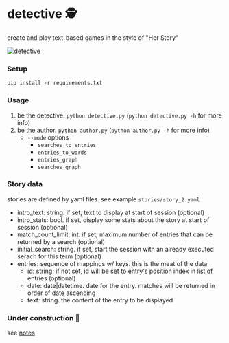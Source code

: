 # detective 🕵️

create and play text-based games in the style of "Her Story"

![detective](https://user-images.githubusercontent.com/1035393/148714247-828010e4-a024-407a-86d8-118049f96c7e.gif)

### Setup
`pip install -r requirements.txt`

### Usage
1. be the detective. `python detective.py` (`python detective.py -h` for more info)
2. be the author. `python author.py` (`python author.py -h` for more info)
    * `--mode` options
        * `searches_to_entries`
        * `entries_to_words`
        * `entries_graph`
        * `searches_graph`

### Story data
stories are defined by yaml files. see example `stories/story_2.yaml`

* intro_text: string. if set, text to display at start of session (optional)
* intro_stats: bool. if set, display some stats about the story at start of session (optional)
* match_count_limit: int. if set, maximum number of entries that can be returned by a search (optional)
* initial_search: string. if set, start the session with an already executed serach for this term (optional)
* entries: sequence of mappings w/ keys. this is the meat of the data
    * id: string. if not set, id will be set to entry's position index in list of entries (optional)
    * date: date|datetime. date for the entry. matches will be returned in order of date ascending
    * text: string. the content of the entry to be displayed

### Under construction 🚧
see [notes](https://github.com/elh/detective/blob/main/notes.md)
